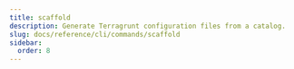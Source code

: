 ```yaml
---
title: scaffold
description: Generate Terragrunt configuration files from a catalog.
slug: docs/reference/cli/commands/scaffold
sidebar:
  order: 8
---
```

